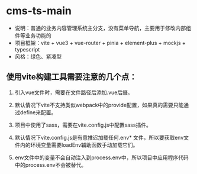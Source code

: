 # cms-ts-main

- 说明：普通的业务内容管理系统主分支，没有菜单导航，主要用于修改内部组件等业务功能的
- 项目框架：vite + vue3 + vue-router + pinia + element-plus + mockjs + typescript
- 风格：绿色、紧凑型

## 使用vite构建工具需要注意的几个点：

1. 引入vue文件时，需要在文件路径后添加.vue后缀。

2. 默认情况下vite不支持类似webpack中的provide配置，如果真的需要只能通过define来配置。

3. 项目中使用了sass，需要在vite.config.js中配置sass插件。

4. 默认情况下vite.config.js是有意推迟加载任何.env\* 文件，所以要获取env文件内的环境变量需要loadEnv辅助函数手动加载它们。

5. env文件中的变量不会自动注入到process.env中，所以项目中应用程序代码中的process.env不会被替代。
